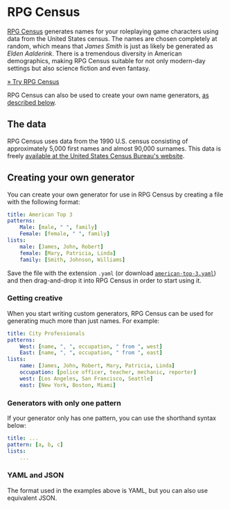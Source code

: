 # RPG Census

[RPG Census][rpg-census] generates names for your roleplaying game characters using data from the United States census. The names are chosen completely at random, which means that *James Smith* is just as likely be generated as *Elden Aalderink*. There is a tremendous diversity in American demographics, making RPG Census suitable for not only modern-day settings but also science fiction and even fantasy.

[» Try RPG Census][rpg-census]

RPG Census can also be used to create your own name generators, [as described below](#creating-your-own-generator).

[rpg-census]: http://census.jakobkallin.com/

## The data
RPG Census uses data from the 1990 U.S. census consisting of approximately 5,000 first names and almost 90,000 surnames. This data is freely [available at the United States Census Bureau's website][us-census].

[us-census]: http://www.census.gov/genealogy/www/data/1990surnames/names_files.html

## Creating your own generator
You can create your own generator for use in RPG Census by creating a file with the following format:

```yaml
title: American Top 3
patterns:
    Male: [male, " ", family]
    Female: [female, " ", family]
lists:
    male: [James, John, Robert]
    female: [Mary, Patricia, Linda]
    family: [Smith, Johnson, Williams]
```

Save the file with the extension `.yaml` (or download [`american-top-3.yaml`](https://raw.githubusercontent.com/JakobKallin/RPG-Census/gh-pages/american-top-3.yaml)) and then drag-and-drop it into RPG Census in order to start using it.

### Getting creative
When you start writing custom generators, RPG Census can be used for generating much more than just names. For example:

```yaml
title: City Professionals
patterns:
    West: [name, ", ", occupation, " from ", west]
    East: [name, ", ", occupation, " from ", east]
lists:
    name: [James, John, Robert, Mary, Patricia, Linda]
    occupation: [police officer, teacher, mechanic, reporter]
    west: [Los Angeles, San Francisco, Seattle]
    east: [New York, Boston, Miami]
```

### Generators with only one pattern
If your generator only has one pattern, you can use the shorthand syntax below:

```yaml
title: ...
pattern: [a, b, c]
lists:
    ...
```

### YAML and JSON
The format used in the examples above is YAML, but you can also use equivalent JSON.

